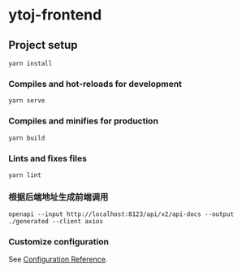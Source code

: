 # ytoj-frontend

## Project setup
```
yarn install
```

### Compiles and hot-reloads for development
```
yarn serve
```

### Compiles and minifies for production
```
yarn build
```

### Lints and fixes files
```
yarn lint
```

### 根据后端地址生成前端调用
```shell
openapi --input http://localhost:8123/api/v2/api-docs --output ./generated --client axios
```

### Customize configuration
See [Configuration Reference](https://cli.vuejs.org/config/).
